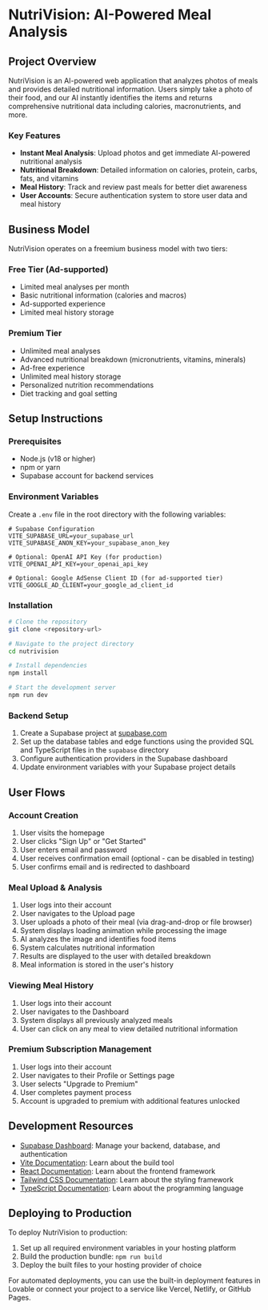 
# NutriVision: AI-Powered Meal Analysis

## Project Overview

NutriVision is an AI-powered web application that analyzes photos of meals and provides detailed nutritional information. Users simply take a photo of their food, and our AI instantly identifies the items and returns comprehensive nutritional data including calories, macronutrients, and more.

### Key Features

- **Instant Meal Analysis**: Upload photos and get immediate AI-powered nutritional analysis
- **Nutritional Breakdown**: Detailed information on calories, protein, carbs, fats, and vitamins
- **Meal History**: Track and review past meals for better diet awareness
- **User Accounts**: Secure authentication system to store user data and meal history

## Business Model

NutriVision operates on a freemium business model with two tiers:

### Free Tier (Ad-supported)
- Limited meal analyses per month
- Basic nutritional information (calories and macros)
- Ad-supported experience
- Limited meal history storage

### Premium Tier
- Unlimited meal analyses
- Advanced nutritional breakdown (micronutrients, vitamins, minerals)
- Ad-free experience
- Unlimited meal history storage
- Personalized nutrition recommendations
- Diet tracking and goal setting

## Setup Instructions

### Prerequisites

- Node.js (v18 or higher)
- npm or yarn
- Supabase account for backend services

### Environment Variables

Create a `.env` file in the root directory with the following variables:

```
# Supabase Configuration
VITE_SUPABASE_URL=your_supabase_url
VITE_SUPABASE_ANON_KEY=your_supabase_anon_key

# Optional: OpenAI API Key (for production)
VITE_OPENAI_API_KEY=your_openai_api_key

# Optional: Google AdSense Client ID (for ad-supported tier)
VITE_GOOGLE_AD_CLIENT=your_google_ad_client_id
```

### Installation

```sh
# Clone the repository
git clone <repository-url>

# Navigate to the project directory
cd nutrivision

# Install dependencies
npm install

# Start the development server
npm run dev
```

### Backend Setup

1. Create a Supabase project at [supabase.com](https://supabase.com)
2. Set up the database tables and edge functions using the provided SQL and TypeScript files in the `supabase` directory
3. Configure authentication providers in the Supabase dashboard
4. Update environment variables with your Supabase project details

## User Flows

### Account Creation
1. User visits the homepage
2. User clicks "Sign Up" or "Get Started"
3. User enters email and password
4. User receives confirmation email (optional - can be disabled in testing)
5. User confirms email and is redirected to dashboard

### Meal Upload & Analysis
1. User logs into their account
2. User navigates to the Upload page
3. User uploads a photo of their meal (via drag-and-drop or file browser)
4. System displays loading animation while processing the image
5. AI analyzes the image and identifies food items
6. System calculates nutritional information
7. Results are displayed to the user with detailed breakdown
8. Meal information is stored in the user's history

### Viewing Meal History
1. User logs into their account
2. User navigates to the Dashboard
3. System displays all previously analyzed meals
4. User can click on any meal to view detailed nutritional information

### Premium Subscription Management
1. User logs into their account
2. User navigates to their Profile or Settings page
3. User selects "Upgrade to Premium"
4. User completes payment process
5. Account is upgraded to premium with additional features unlocked

## Development Resources

- [Supabase Dashboard](https://app.supabase.com): Manage your backend, database, and authentication
- [Vite Documentation](https://vitejs.dev/): Learn about the build tool
- [React Documentation](https://reactjs.org/): Learn about the frontend framework
- [Tailwind CSS Documentation](https://tailwindcss.com/): Learn about the styling framework
- [TypeScript Documentation](https://www.typescriptlang.org/): Learn about the programming language

## Deploying to Production

To deploy NutriVision to production:

1. Set up all required environment variables in your hosting platform
2. Build the production bundle: `npm run build`
3. Deploy the built files to your hosting provider of choice

For automated deployments, you can use the built-in deployment features in Lovable or connect your project to a service like Vercel, Netlify, or GitHub Pages.
